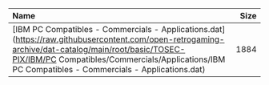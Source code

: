 |Name|Size|
|:---|---:|
|[IBM PC Compatibles - Commercials - Applications.dat](https://raw.githubusercontent.com/open-retrogaming-archive/dat-catalog/main/root/basic/TOSEC-PIX/IBM/PC Compatibles/Commercials/Applications/IBM PC Compatibles - Commercials - Applications.dat)|1884|
